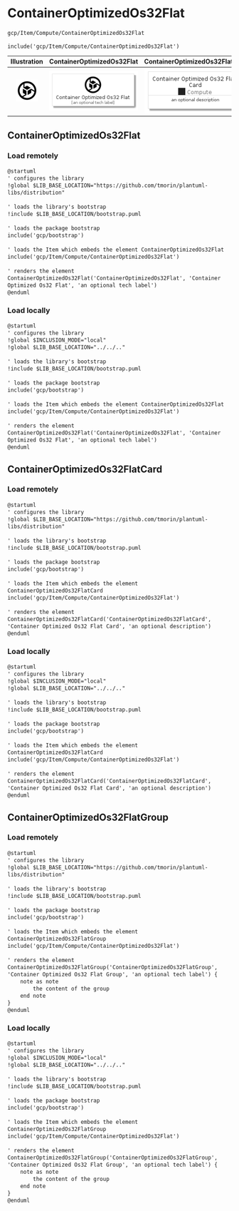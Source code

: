 # ContainerOptimizedOs32Flat


```text
gcp/Item/Compute/ContainerOptimizedOs32Flat
```

```text
include('gcp/Item/Compute/ContainerOptimizedOs32Flat')
```



| Illustration | ContainerOptimizedOs32Flat | ContainerOptimizedOs32FlatCard | ContainerOptimizedOs32FlatGroup |
| :---: | :---: | :---: | :---: |
| ![illustration for Illustration](../../../gcp/Item/Compute/ContainerOptimizedOs32Flat.png) | ![illustration for ContainerOptimizedOs32Flat](../../../gcp/Item/Compute/ContainerOptimizedOs32Flat.Local.png) | ![illustration for ContainerOptimizedOs32FlatCard](../../../gcp/Item/Compute/ContainerOptimizedOs32FlatCard.Local.png) | ![illustration for ContainerOptimizedOs32FlatGroup](../../../gcp/Item/Compute/ContainerOptimizedOs32FlatGroup.Local.png) |




## ContainerOptimizedOs32Flat

### Load remotely
```plantuml
@startuml
' configures the library
!global $LIB_BASE_LOCATION="https://github.com/tmorin/plantuml-libs/distribution"

' loads the library's bootstrap
!include $LIB_BASE_LOCATION/bootstrap.puml

' loads the package bootstrap
include('gcp/bootstrap')

' loads the Item which embeds the element ContainerOptimizedOs32Flat
include('gcp/Item/Compute/ContainerOptimizedOs32Flat')

' renders the element
ContainerOptimizedOs32Flat('ContainerOptimizedOs32Flat', 'Container Optimized Os32 Flat', 'an optional tech label')
@enduml
```

### Load locally
```plantuml
@startuml
' configures the library
!global $INCLUSION_MODE="local"
!global $LIB_BASE_LOCATION="../../.."

' loads the library's bootstrap
!include $LIB_BASE_LOCATION/bootstrap.puml

' loads the package bootstrap
include('gcp/bootstrap')

' loads the Item which embeds the element ContainerOptimizedOs32Flat
include('gcp/Item/Compute/ContainerOptimizedOs32Flat')

' renders the element
ContainerOptimizedOs32Flat('ContainerOptimizedOs32Flat', 'Container Optimized Os32 Flat', 'an optional tech label')
@enduml
```

## ContainerOptimizedOs32FlatCard

### Load remotely
```plantuml
@startuml
' configures the library
!global $LIB_BASE_LOCATION="https://github.com/tmorin/plantuml-libs/distribution"

' loads the library's bootstrap
!include $LIB_BASE_LOCATION/bootstrap.puml

' loads the package bootstrap
include('gcp/bootstrap')

' loads the Item which embeds the element ContainerOptimizedOs32FlatCard
include('gcp/Item/Compute/ContainerOptimizedOs32Flat')

' renders the element
ContainerOptimizedOs32FlatCard('ContainerOptimizedOs32FlatCard', 'Container Optimized Os32 Flat Card', 'an optional description')
@enduml
```

### Load locally
```plantuml
@startuml
' configures the library
!global $INCLUSION_MODE="local"
!global $LIB_BASE_LOCATION="../../.."

' loads the library's bootstrap
!include $LIB_BASE_LOCATION/bootstrap.puml

' loads the package bootstrap
include('gcp/bootstrap')

' loads the Item which embeds the element ContainerOptimizedOs32FlatCard
include('gcp/Item/Compute/ContainerOptimizedOs32Flat')

' renders the element
ContainerOptimizedOs32FlatCard('ContainerOptimizedOs32FlatCard', 'Container Optimized Os32 Flat Card', 'an optional description')
@enduml
```

## ContainerOptimizedOs32FlatGroup

### Load remotely
```plantuml
@startuml
' configures the library
!global $LIB_BASE_LOCATION="https://github.com/tmorin/plantuml-libs/distribution"

' loads the library's bootstrap
!include $LIB_BASE_LOCATION/bootstrap.puml

' loads the package bootstrap
include('gcp/bootstrap')

' loads the Item which embeds the element ContainerOptimizedOs32FlatGroup
include('gcp/Item/Compute/ContainerOptimizedOs32Flat')

' renders the element
ContainerOptimizedOs32FlatGroup('ContainerOptimizedOs32FlatGroup', 'Container Optimized Os32 Flat Group', 'an optional tech label') {
    note as note
        the content of the group
    end note
}
@enduml
```

### Load locally
```plantuml
@startuml
' configures the library
!global $INCLUSION_MODE="local"
!global $LIB_BASE_LOCATION="../../.."

' loads the library's bootstrap
!include $LIB_BASE_LOCATION/bootstrap.puml

' loads the package bootstrap
include('gcp/bootstrap')

' loads the Item which embeds the element ContainerOptimizedOs32FlatGroup
include('gcp/Item/Compute/ContainerOptimizedOs32Flat')

' renders the element
ContainerOptimizedOs32FlatGroup('ContainerOptimizedOs32FlatGroup', 'Container Optimized Os32 Flat Group', 'an optional tech label') {
    note as note
        the content of the group
    end note
}
@enduml
```

